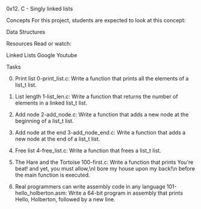 0x12. C - Singly linked lists

Concepts
For this project, students are expected to look at this concept:

Data Structures

Resources
Read or watch:

Linked Lists
Google
Youtube

Tasks

0. Print list
0-print_list.c: Write a function that prints all the elements of a list_t list.

1. List length
1-list_len.c: Write a function that returns the number of elements in a linked list_t list.

2. Add node
2-add_node.c: Write a function that adds a new node at the beginning of a list_t list.

3. Add node at the end
3-add_node_end.c: Write a function that adds a new node at the end of a list_t list.

4. Free list
4-free_list.c: Write a function that frees a list_t list.

5. The Hare and the Tortoise
100-first.c: Write a function that prints You're beat! and yet, you must allow,\nI bore my house upon my back!\n before the main function is executed.

6. Real programmers can write assembly code in any language
101-hello_holberton.asm: Write a 64-bit program in assembly that prints Hello, Holberton, followed by a new line.
